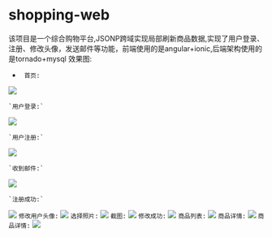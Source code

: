 # shopping-web
该项目是一个综合购物平台,JSONP跨域实现局部刷新商品数据,实现了用户登录、注册、修改头像，发送邮件等功能，前端使用的是angular+ionic,后端架构使用的是tornado+mysql  效果图:  
* ` 首页:` 

![](https://raw.githubusercontent.com/wd13925/shopping-web/master/screenshots/510887530c25406faba93d10cc0a1c88.jpg)

	`用户登录:`
![](https://raw.githubusercontent.com/wd13925/shopping-web/master/screenshots/7e2b646a31104c39a6878386dffea3b7.jpg)

	`用户注册:`
![](https://raw.githubusercontent.com/wd13925/shopping-web/master/screenshots/e878e7c9ede540648c66d771866a4a47.jpg)

	`收到邮件:`
![](https://raw.githubusercontent.com/wd13925/shopping-web/master/screenshots/aed53f68aba84c2782779c841ee4c0fd.jpg)

	`注册成功:`
![](https://raw.githubusercontent.com/wd13925/shopping-web/master/screenshots/230d598f4237472182880f60fe1c38cd.jpg)
	`修改用户头像:`
![](https://raw.githubusercontent.com/wd13925/shopping-web/master/screenshots/29bbc887139f4b93b317932c530a3b4a.jpg)
	`选择照片:`
![](https://raw.githubusercontent.com/wd13925/shopping-web/master/screenshots/61e579f963304ecb9e8e72e1495dde0c.jpg)
	`截图:`
![](https://raw.githubusercontent.com/wd13925/shopping-web/master/screenshots/c7d7b163d7024128a5199ecd69576ee8.jpg)
	`修改成功:`
![](https://raw.githubusercontent.com/wd13925/shopping-web/master/screenshots/4ed60ebba9fc49e9bb7918637f42c63d.jpg)
	`商品列表:`
![](https://raw.githubusercontent.com/wd13925/shopping-web/master/screenshots/a5d6eea1399c427688ea57d8e792aa5e.jpg)
	`商品详情:`
![](https://raw.githubusercontent.com/wd13925/shopping-web/master/screenshots/112fb0d0018048f6bf17f0ea1010b4a9.jpg)
	`商品详情:`
![](https://raw.githubusercontent.com/wd13925/shopping-web/master/screenshots/d81db197218a45c0ad76cd7b9fcdb4ec.jpg)
 
